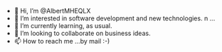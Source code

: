 - 👋 Hi, I’m @AlbertMHEQLX
- 👀 I’m interested in software development and new technologies.
n ...
- 🌱 I’m currently learning, as usual.
- 💞️ I’m looking to collaborate on business ideas.
- 📫 How to reach me ...by mail :-)

<!---
AlbertMHEQLX/AlbertMHEQLX is a ✨ special ✨ repository because its `README.md` (this file) appears on your GitHub profile.
You can click the Preview link to take a look at your changes.
--->
